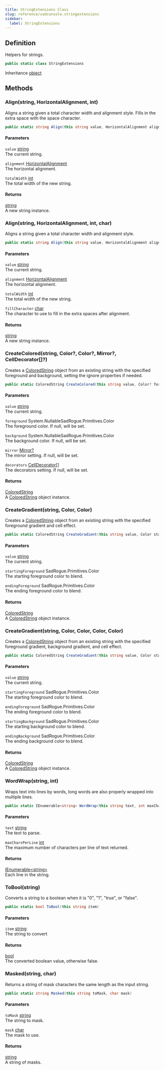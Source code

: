 ```yaml
---
title: StringExtensions Class
slug: reference/sadconsole.stringextensions
sidebar:
  label: StringExtensions
---
```

## Definition

Helpers for strings.

```csharp title="C#"
public static class StringExtensions
```

Inheritance [object](https://learn.microsoft.com/dotnet/api/system.object/)

## Methods

### Align(string, HorizontalAlignment, int)

Aligns a string given a total character width and alignment style. Fills in the extra space with the space character.

```csharp title="C#"
public static string Align(this string value, HorizontalAlignment alignment, int totalWidth)
```

#### Parameters

`value` [string](https://learn.microsoft.com/dotnet/api/system.string/)  
The current string.

`alignment` [HorizontalAlignment](../sadconsole.horizontalalignment/)  
The horizontal alignment.

`totalWidth` [int](https://learn.microsoft.com/dotnet/api/system.int32/)  
The total width of the new string.

#### Returns

[string](https://learn.microsoft.com/dotnet/api/system.string/)  
A new string instance.

### Align(string, HorizontalAlignment, int, char)

Aligns a string given a total character width and alignment style.

```csharp title="C#"
public static string Align(this string value, HorizontalAlignment alignment, int totalWidth, char fillCharacter)
```

#### Parameters

`value` [string](https://learn.microsoft.com/dotnet/api/system.string/)  
The current string.

`alignment` [HorizontalAlignment](../sadconsole.horizontalalignment/)  
The horizontal alignment.

`totalWidth` [int](https://learn.microsoft.com/dotnet/api/system.int32/)  
The total width of the new string.

`fillCharacter` [char](https://learn.microsoft.com/dotnet/api/system.char/)  
The character to use to fill in the extra spaces after alignment.

#### Returns

[string](https://learn.microsoft.com/dotnet/api/system.string/)  
A new string instance.

### CreateColored(string, Color?, Color?, Mirror?, CellDecorator[]?)

Creates a [ColoredString](../sadconsole.coloredstring/) object from an existing string with the specified foreground and background, setting the ignore properties if needed.

```csharp title="C#"
public static ColoredString CreateColored(this string value, Color? foreground = null, Color? background = null, Mirror? mirror = null, CellDecorator[]? decorators = null)
```

#### Parameters

`value` [string](https://learn.microsoft.com/dotnet/api/system.string/)  
The current string.

`foreground` System.NullableSadRogue.Primitives.Color  
The foreground color. If null, <xref href="SadConsole.ColoredString.IgnoreForeground" data-throw-if-not-resolved="false"></xref> will be set.

`background` System.NullableSadRogue.Primitives.Color  
The background color. If null, <xref href="SadConsole.ColoredString.IgnoreBackground" data-throw-if-not-resolved="false"></xref> will be set.

`mirror` [Mirror?](../sadconsole.mirror/)  
The mirror setting. If null, <xref href="SadConsole.ColoredString.IgnoreMirror" data-throw-if-not-resolved="false"></xref> will be set.

`decorators` [CellDecorator[]](../sadconsole.celldecorator/)  
The decorators setting. If null, <xref href="SadConsole.ColoredString.IgnoreDecorators" data-throw-if-not-resolved="false"></xref> will be set.

#### Returns

[ColoredString](../sadconsole.coloredstring/)  
A [ColoredString](../sadconsole.coloredstring/) object instance.

### CreateGradient(string, Color, Color)

Creates a [ColoredString](../sadconsole.coloredstring/) object from an existing string with the specified foreground gradient and cell effect.

```csharp title="C#"
public static ColoredString CreateGradient(this string value, Color startingForeground, Color endingForeground)
```

#### Parameters

`value` [string](https://learn.microsoft.com/dotnet/api/system.string/)  
The current string.

`startingForeground` SadRogue.Primitives.Color  
The starting foreground color to blend.

`endingForeground` SadRogue.Primitives.Color  
The ending foreground color to blend.

#### Returns

[ColoredString](../sadconsole.coloredstring/)  
A [ColoredString](../sadconsole.coloredstring/) object instance.

### CreateGradient(string, Color, Color, Color, Color)

Creates a [ColoredString](../sadconsole.coloredstring/) object from an existing string with the specified foreground gradient, background gradient, and cell effect.

```csharp title="C#"
public static ColoredString CreateGradient(this string value, Color startingForeground, Color endingForeground, Color startingBackground, Color endingBackground)
```

#### Parameters

`value` [string](https://learn.microsoft.com/dotnet/api/system.string/)  
The current string.

`startingForeground` SadRogue.Primitives.Color  
The starting foreground color to blend.

`endingForeground` SadRogue.Primitives.Color  
The ending foreground color to blend.

`startingBackground` SadRogue.Primitives.Color  
The starting background color to blend.

`endingBackground` SadRogue.Primitives.Color  
The ending background color to blend.

#### Returns

[ColoredString](../sadconsole.coloredstring/)  
A [ColoredString](../sadconsole.coloredstring/) object instance.

### WordWrap(string, int)

Wraps text into lines by words, long words are also properly wrapped into multiple lines.

```csharp title="C#"
public static IEnumerable<string> WordWrap(this string text, int maxCharsPerLine)
```

#### Parameters

`text` [string](https://learn.microsoft.com/dotnet/api/system.string/)  
The text to parse.

`maxCharsPerLine` [int](https://learn.microsoft.com/dotnet/api/system.int32/)  
The maximum number of characters per line of text returned.

#### Returns

[IEnumerable\<string\>](https://learn.microsoft.com/dotnet/api/system.collections.generic.ienumerable-1/)  
Each line in the string.

### ToBool(string)

Converts a string to a boolean when it is "0", "1", "true", or "false".

```csharp title="C#"
public static bool ToBool(this string item)
```

#### Parameters

`item` [string](https://learn.microsoft.com/dotnet/api/system.string/)  
The string to convert

#### Returns

[bool](https://learn.microsoft.com/dotnet/api/system.boolean/)  
The converted boolean value, otherwise false.

### Masked(string, char)

Returns a string of mask characters the same length as the input string.

```csharp title="C#"
public static string Masked(this string toMask, char mask)
```

#### Parameters

`toMask` [string](https://learn.microsoft.com/dotnet/api/system.string/)  
The string to mask.

`mask` [char](https://learn.microsoft.com/dotnet/api/system.char/)  
The mask to use.

#### Returns

[string](https://learn.microsoft.com/dotnet/api/system.string/)  
A string of masks.